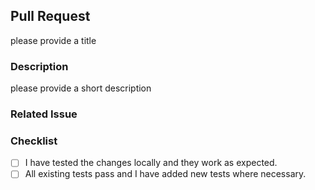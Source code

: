 ## Pull Request

please provide a title

### Description

please provide a short description

### Related Issue

### Checklist

- [ ] I have tested the changes locally and they work as expected.
- [ ] All existing tests pass and I have added new tests where necessary.